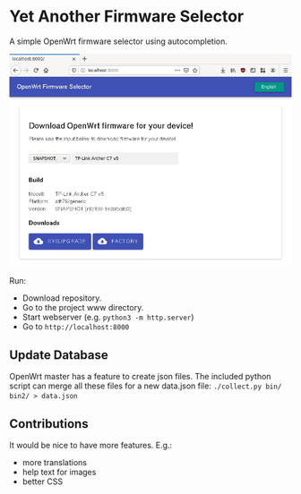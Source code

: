 # Yet Another Firmware Selector

A simple OpenWrt firmware selector using autocompletion.

![image](screenshot.png)

Run:

* Download repository.
* Go to the project www directory.
* Start webserver (e.g. `python3 -m http.server`)
* Go to `http://localhost:8000`

## Update Database

OpenWrt master has a feature to create json files. The included python script can merge all these files for a new data.json file: `./collect.py bin/ bin2/ > data.json`

## Contributions

It would be nice to have more features. E.g.:

* more translations
* help text for images
* better CSS
